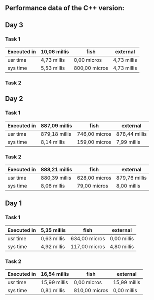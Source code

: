 ## Performance data of the C++ version:

## Day 3
### Task 1
|Executed in   |10,06 millis  |  fish        |   external |
|-|-|-|-|
|   usr time   | 4,73 millis |   0,00 micros  |  4,73 millis |
|   sys time   | 5,53 millis | 800,00 micros  |  4,73 millis |

### Task 2

## Day 2
### Task 1
|Executed in | 887,09 millis  |  fish     |      external |
|-|-|-|-|
|   usr time | 879,18 millis | 746,00 micros|  878,44 millis |
 |  sys time  |  8,14 millis | 159,00 micros  |  7,99 millis |

### Task 2

|Executed in | 888,21 millis |   fish   |        external |
|-|-|-|-|
|   usr time | 880,39 millis|  628,00 micros| 879,76 millis |
|   sys time  |  8,08 millis |  79,00 micros |   8,00 millis |

## Day 1
### Task 1
|Executed in  |  5,35 millis   | fish        |   external |
|-|-|-|-|
|   usr time   | 0,63 millis | 634,00 micros   | 0,00 millis |
|   sys time  |  4,92 millis | 117,00 micros  |  4,80 millis |
   
### Task 2

|Executed in |  16,54 millis  |  fish        |   external |
|-|-|-|-|
|   usr time  | 15,99 millis |   0,00 micros  | 15,99 millis |
 |  sys time|    0,81 millis|  810,00 micros  |  0,00 millis |

